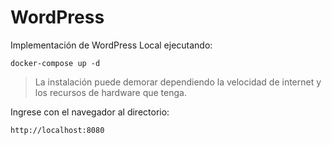 # WordPress

Implementación de WordPress Local ejecutando:  

~~~
docker-compose up -d
~~~

> La instalación puede demorar dependiendo la velocidad de internet y los recursos de hardware que tenga.

Ingrese con el navegador al directorio:
~~~
http://localhost:8080
~~~


